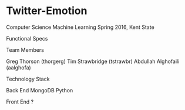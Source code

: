 # Twitter-Emotion
Computer Science Machine Learning Spring 2016, Kent State

Functional Specs

Team Members

Greg Thorson (thorgerg)
Tim Strawbridge (tstrawbr)
Abdullah Alghofaili (aalghofa)

Technology Stack

Back End MongoDB Python

Front End ?
